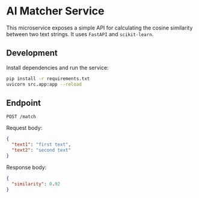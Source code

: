 # AI Matcher Service

This microservice exposes a simple API for calculating the cosine similarity between two text strings. It uses `FastAPI` and `scikit-learn`.

## Development

Install dependencies and run the service:

```bash
pip install -r requirements.txt
uvicorn src.app:app --reload
```

## Endpoint

`POST /match`

Request body:
```json
{
  "text1": "first text",
  "text2": "second text"
}
```

Response body:
```json
{
  "similarity": 0.92
}
```
